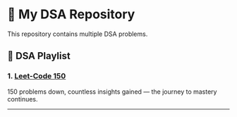 # 💼 My DSA Repository

This repository contains multiple DSA problems.

## 📂 DSA Playlist

### 1. [Leet-Code 150](./Leet-Code%20150/README.md)
150 problems down, countless insights gained — the journey to mastery continues.


---


